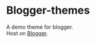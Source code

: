 # Blogger-themes
A demo theme for blogger.<br/>
Host on <a href='https://blogger.com/'>Blogger</a>.<br/>
